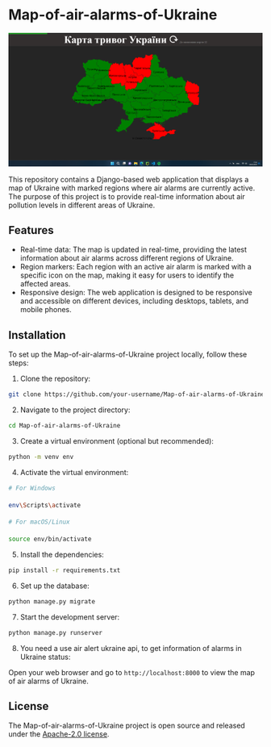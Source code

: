 # Map-of-air-alarms-of-Ukraine

![Map of air alarms of Ukraine](https://raw.githubusercontent.com/MixFix7/Map-of-air-alarms-of-Ukraine/master/map_Ukraine_img.png)

This repository contains a Django-based web application that displays a map of Ukraine with marked regions where air alarms are currently active. The purpose of this project is to provide real-time information about air pollution levels in different areas of Ukraine.

## Features

- Real-time data: The map is updated in real-time, providing the latest information about air alarms across different regions of Ukraine.
- Region markers: Each region with an active air alarm is marked with a specific icon on the map, making it easy for users to identify the affected areas.
- Responsive design: The web application is designed to be responsive and accessible on different devices, including desktops, tablets, and mobile phones.

## Installation

To set up the Map-of-air-alarms-of-Ukraine project locally, follow these steps:

1. Clone the repository:

```bash
git clone https://github.com/your-username/Map-of-air-alarms-of-Ukraine.git
```

2. Navigate to the project directory:

```bash
cd Map-of-air-alarms-of-Ukraine
```

3. Create a virtual environment (optional but recommended):

```bash
python -m venv env
```

4. Activate the virtual environment:

```bash
# For Windows

env\Scripts\activate

# For macOS/Linux

source env/bin/activate
```

5. Install the dependencies:

```bash
pip install -r requirements.txt
```

6. Set up the database:

```bash
python manage.py migrate
```

7. Start the development server:

```bash
python manage.py runserver
```

8. You need a use air alert ukraine api, to get information of alarms in Ukraine status:

Open your web browser and go to `http://localhost:8000` to view the map of air alarms of Ukraine.


## License

The Map-of-air-alarms-of-Ukraine project is open source and released under the [Apache-2.0 license](LICENSE).

